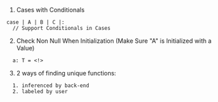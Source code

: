 1. Cases with Conditionals
```
case | A | B | C |:
  // Support Conditionals in Cases
```

2. Check Non Null When Initialization
(Make Sure "A" is Initialized with a Value)
```
  a: T = <!>
```

3. 2 ways of finding unique functions:
```
  1. inferenced by back-end
  2. labeled by user
```